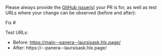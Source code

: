 Please always provide the [GitHub issue(s)](../issues) your PR is for, as well as test URLs where your change can be observed (before and after):

Fix #<gh-issue-id>

Test URLs:
- Before: https://main--panera--laursisask.hlx.page/
- After: https://<branch>--panera--laursisask.hlx.page/
